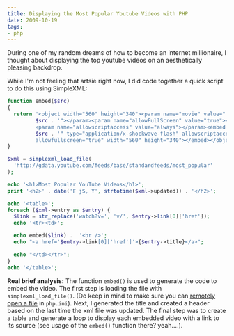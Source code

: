 ```yaml
---
title: Displaying the Most Popular Youtube Videos with PHP
date: 2009-10-19
tags:
- php
---
```

During one of my random dreams of how to become an internet millionaire, I thought about displaying the top youtube videos on an aesthetically pleasing backdrop.

<!--more-->

While I'm not feeling that artsie right now, I did code together a quick script to do this using SimpleXML:

```php
function embed($src)
{
  return '<object width="560" height="340"><param name="movie" value="' .
         $src . '"></param><param name="allowFullScreen" value="true"></param>
         <param name="allowscriptaccess" value="always"></param><embed src="' .
         $src . '" type="application/x-shockwave-flash" allowscriptaccess="always"
         allowfullscreen="true" width="560" height="340"></embed></object>';
}

$xml = simplexml_load_file(
  'http://gdata.youtube.com/feeds/base/standardfeeds/most_popular'
);

echo '<h1>Most Popular YouTube Videos</h1>';
print '<h2>' . date('F jS, Y', strtotime($xml->updated)) . '</h2>';

echo '<table>';
foreach ($xml->entry as $entry) {
  $link = str_replace('watch?v=', 'v/', $entry->link[0]['href']);
  echo '<tr><td>';

  echo embed($link) .  '<br />';
  echo "<a href='$entry->link[0]['href']'>{$entry->title}</a>";

  echo "</td></tr>";
}
echo '</table>';
```

**Real brief analysis:** The function `embed()` is used to generate the code to embed the video.  The first step is loading the file with `simplexml_load_file()`.  (Do keep in mind to make sure you can <a href="http://www.php.net/manual/en/filesystem.configuration.php#ini.allow-url-fopen">remotely open a file</a> in `php.ini`).  Next, I generated the title and created a header based on the last time the xml file was updated.  The final step was to create a table and generate a loop to display each embedded video with a link to its source (see usage of the `embed()` function there? yeah....).